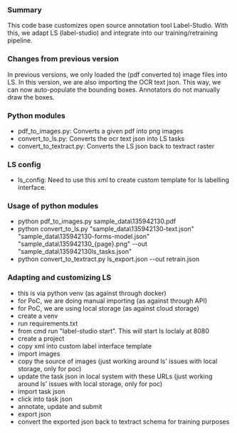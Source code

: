 ### Summary
This code base customizes open source annotation tool Label-Studio.
With this, we adapt LS (label-studio) and integrate into our training/retraining pipeline. 

### Changes from previous version 
In previous versions, we only loaded the (pdf converted to) image files into LS.
In this version, we are also importing the OCR text json.
This way, we can now auto-populate the bounding boxes. 
Annotators do not manually draw the boxes. 

### Python modules
- pdf_to_images.py: Converts a given pdf into png images
- convert_to_ls.py: Converts the ocr text json into LS tasks
- convert_to_textract.py: Converts the LS json back to textract raster

### LS config
- ls_config: Need to use this xml to create custom template for ls labelling interface.
	

### Usage of python modules
- python pdf_to_images.py sample_data\135942130.pdf
- python convert_to_ls.py "sample_data\135942130-text.json" "sample_data\135942130-forms-model.json" "sample_data\135942130_{page}.png" --out "sample_data\135942130ls_tasks.json"
- python convert_to_textract.py ls_export.json --out retrain.json

### Adapting and customizing LS 
- this is via python venv (as against through docker)
- for PoC, we are doing manual importing (as against through API)
- for PoC, we are using local storage (as against cloud storage)
- create a venv
- run requirements.txt
- from cmd run "label-studio start". This will start ls loclaly at 8080
- create a project
- copy xml into custom label interface template
- import images
- copy the source of images (just working around ls' issues with local storage, only for poc)
- update the task json in local system with these URLs (just working around ls' issues with local storage, only for poc)
- import task json
- click into task json
- annotate, update and submit
- export json
- convert the exported json back to textract schema for training purposes



